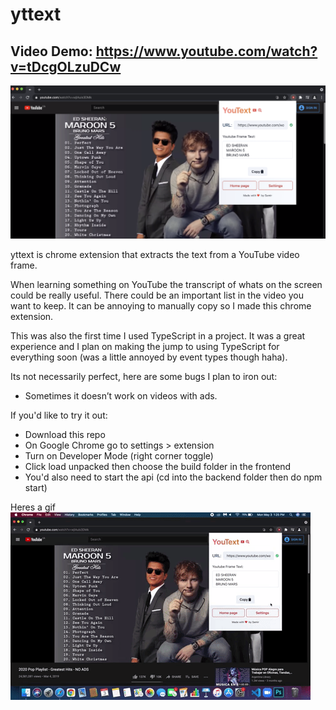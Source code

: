 # yttext 
## Video Demo: https://www.youtube.com/watch?v=tDcgOLzuDCw 
![alt text](https://github.com/samirrh/yttext/blob/master/example.png?raw=true)


yttext is chrome extension that extracts the text from a YouTube video frame.

When learning something on YouTube the transcript of whats on the screen could be really useful.
There could be an important list in the video you want to keep.
It can be annoying to manually copy so I made this chrome extension.

This was also the first time I used TypeScript in a project. 
It was a great experience and I plan on making the jump to using TypeScript for everything soon
(was a little annoyed by event types though haha).

Its not necessarily perfect, here are some bugs I plan to iron out:
<ul>
<li>Sometimes it doesn’t work on videos with ads.</li>
</ul>

If you'd like to try it out:
<ul>
  <li>Download this repo</li>
  <li>On Google Chrome go to settings > extension</li>
  <li>Turn on Developer Mode (right corner toggle) </li>
  <li>Click load unpacked then choose the build folder in the frontend </li>
  <li>You'd also need to start the api (cd into the backend folder then do npm start) </li>
</ul>

Heres a gif 
![alt text](https://github.com/samirrh/yttext/blob/master/example-gif.gif?raw=true)
